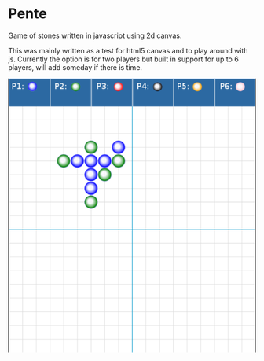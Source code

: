 # Pente
Game of stones written in javascript using 2d canvas.

This was mainly written as a test for html5 canvas and to play around with js. Currently the option is for two players but built in support for up to 6 players, will add someday if there is time.

![alt tag](https://github.com/holmberd/Pente/blob/master/screenshot.png)
